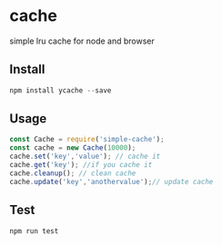 # cache
simple lru cache for node and browser

## Install

```js
npm install ycache --save
```

## Usage

```js
const Cache = require('simple-cache');
const cache = new Cache(10000);
cache.set('key','value'); // cache it
cache.get('key'); //if you cache it 
cache.cleanup(); // clean cache
cache.update('key','anothervalue');// update cache
```

## Test

```js
npm run test
```


